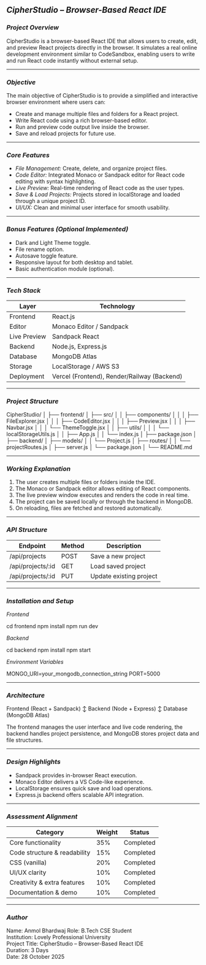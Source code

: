 ## *CipherStudio – Browser-Based React IDE*

### *Project Overview*
CipherStudio is a browser-based React IDE that allows users to create, edit, and preview React projects directly in the browser. It simulates a real online development environment similar to CodeSandbox, enabling users to write and run React code instantly without external setup.

---

### *Objective*
The main objective of CipherStudio is to provide a simplified and interactive browser environment where users can:
- Create and manage multiple files and folders for a React project.  
- Write React code using a rich browser-based editor.  
- Run and preview code output live inside the browser.  
- Save and reload projects for future use.

---

### *Core Features*
- *File Management:* Create, delete, and organize project files.  
- *Code Editor:* Integrated Monaco or Sandpack editor for React code editing with syntax highlighting.  
- *Live Preview:* Real-time rendering of React code as the user types.  
- *Save & Load Projects:* Projects stored in localStorage and loaded through a unique project ID.  
- *UI/UX:* Clean and minimal user interface for smooth usability.

---

### *Bonus Features (Optional Implemented)*
- Dark and Light Theme toggle.  
- File rename option.  
- Autosave toggle feature.  
- Responsive layout for both desktop and tablet.  
- Basic authentication module (optional).  

---

### *Tech Stack*
| Layer | Technology |
|-------|-------------|
| Frontend | React.js |
| Editor | Monaco Editor / Sandpack |
| Live Preview | Sandpack React |
| Backend | Node.js, Express.js |
| Database | MongoDB Atlas |
| Storage | LocalStorage / AWS S3 |
| Deployment | Vercel (Frontend), Render/Railway (Backend) |

---

### *Project Structure*

CipherStudio/
│
├── frontend/
│   ├── src/
│   │   ├── components/
│   │   │   ├── FileExplorer.jsx
│   │   │   ├── CodeEditor.jsx
│   │   │   ├── Preview.jsx
│   │   │   ├── Navbar.jsx
│   │   │   └── ThemeToggle.jsx
│   │   ├── utils/
│   │   │   └── localStorageUtils.js
│   │   ├── App.js
│   │   └── index.js
│   ├── package.json
│
├── backend/
│   ├── models/
│   │   └── Project.js
│   ├── routes/
│   │   └── projectRoutes.js
│   ├── server.js
│   └── package.json
│
└── README.md


---

### *Working Explanation*
1. The user creates multiple files or folders inside the IDE.  
2. The Monaco or Sandpack editor allows editing of React components.  
3. The live preview window executes and renders the code in real time.  
4. The project can be saved locally or through the backend in MongoDB.  
5. On reloading, files are fetched and restored automatically.  

---

### *API Structure*
| Endpoint | Method | Description |
|-----------|--------|-------------|
| /api/projects | POST | Save a new project |
| /api/projects/:id | GET | Load saved project |
| /api/projects/:id | PUT | Update existing project |

---

### *Installation and Setup*
*Frontend*

cd frontend
npm install
npm run dev


*Backend*

cd backend
npm install
npm start


*Environment Variables*

MONGO_URI=your_mongodb_connection_string
PORT=5000


---

### *Architecture*

Frontend (React + Sandpack)
    ↕
Backend (Node + Express)
    ↕
Database (MongoDB Atlas)


The frontend manages the user interface and live code rendering, the backend handles project persistence, and MongoDB stores project data and file structures.

---

### *Design Highlights*
- Sandpack provides in-browser React execution.  
- Monaco Editor delivers a VS Code-like experience.  
- LocalStorage ensures quick save and load operations.  
- Express.js backend offers scalable API integration.

---

### *Assessment Alignment*
| Category | Weight | Status |
|-----------|---------|--------|
| Core functionality | 35% | Completed |
| Code structure & readability | 15% | Completed |
| CSS (vanilla) | 20% | Completed |
| UI/UX clarity | 10% | Completed |
| Creativity & extra features | 10% | Completed |
| Documentation & demo | 10% | Completed |

---

### *Author*
Name: Anmol Bhardwaj 
Role: B.Tech CSE Student  
Institution: Lovely Professional University  
Project Title: CipherStudio – Browser-Based React IDE  
Duration: 3 Days  
Date: 28 October 2025

